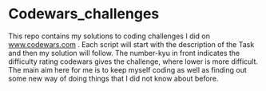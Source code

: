 # Codewars_challenges

This repo contains my solutions to coding challenges I did on www.codewars.com . Each script will start with the description of the Task and then my solution will follow. 
The number-kyu in front indicates the difficulty rating codewars gives the challenge, where lower is more difficult.
The main aim here for me is to keep myself coding as well as finding out some new way of doing things that I did not know about before.
